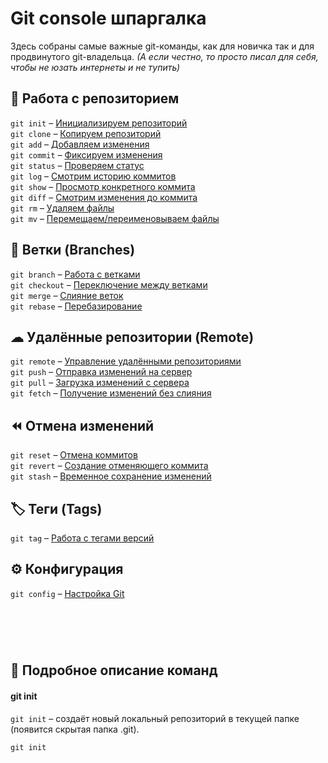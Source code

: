 # Git console шпаргалка

Здесь собраны самые важные git-команды, как для новичка так и для продвинутого git-владельца. 
_(А если честно, то просто писал для себя, чтобы не юзать интернеты и не тупить)_

 
## 🔄 Работа с репозиторием
`git init` – [Инициализируем репозиторий](#git-init) <br/>
`git clone` – [Копируем репозиторий](#git-init) <br/>
`git add` – [Добавляем изменения](#git-init) <br/>
`git commit` – [Фиксируем изменения](#git-init) <br/>
`git status` – [Проверяем статус](#git-init) <br/>
`git log` – [Смотрим историю коммитов](#git-init) <br/>
`git show` – [Просмотр конкретного коммита](#git-init) <br/>
`git diff` – [Смотрим изменения до коммита](#git-init) <br/>
`git rm` – [Удаляем файлы](#git-init) <br/>
`git mv` – [Перемещаем/переименовываем файлы](#git-init) <br/>

## 🌿 Ветки (Branches)
`git branch` – [Работа с ветками](#git-init) <br/>
`git checkout` – [Переключение между ветками](#git-init) <br/>
`git merge` – [Слияние веток](#git-init) <br/>
`git rebase` – [Перебазирование](#git-init) <br/>

## ☁ Удалённые репозитории (Remote)
`git remote` – [Управление удалёнными репозиториями](#git-init) <br/>
`git push` – [Отправка изменений на сервер](#git-init) <br/>
`git pull` – [Загрузка изменений с сервера](#git-init) <br/>
`git fetch` – [Получение изменений без слияния](#git-init) <br/>

## ⏪ Отмена изменений
`git reset` – [Отмена коммитов](#git-init) <br/>
`git revert` – [Создание отменяющего коммита](#git-init) <br/>
`git stash` – [Временное сохранение изменений](#git-init) <br/>

## 🏷 Теги (Tags)
`git tag` – [Работа с тегами версий](#git-init) <br/>

## ⚙ Конфигурация
`git config` – [Настройка Git](#git-init) <br/>
 
#
 
<br/><br/>
## 📝 Подробное описание команд


#### git init
`git init` – создаёт новый локальный репозиторий в текущей папке (появится скрытая папка .git).
```
git init
```
<br />